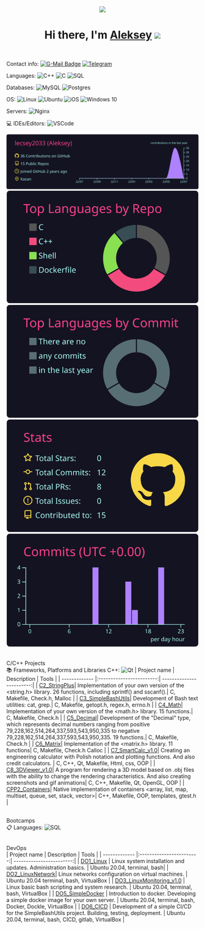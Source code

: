 <div id="header" align="center">
  <img src="https://wallpaperaccess.com/full/5927911.gif" width="500"/>
</div>

<h1 align="center">Hi there, I'm <a href="https://github.com/lecsey2033" target="_blank">Aleksey</a> 
<img src="https://github.com/blackcater/blackcater/raw/main/images/Hi.gif" height="32"/></h1>
<p align="left"><img src="https://komarev.com/ghpvc/?username=lecsey2033&style=flat-square&color=blue" alt=""></p>

  Contact info:
  [![G-Mail Badge](https://img.shields.io/badge/Gmail-D14836?style=for-the-badge&logo=gmail&logoColor=white)](mailto:lecsey2033@gmail.com)
  [![Telegram](https://img.shields.io/badge/Telegram-2CA5E0?style=for-the-badge&logo=telegram&logoColor=white)](https://t.me/dejaneom)

  Languages:
  ![C++](https://img.shields.io/badge/c++-%2300599C.svg?style=for-the-badge&logo=c%2B%2B&logoColor=white)
  ![C](https://img.shields.io/badge/c-%2300599C.svg?style=for-the-badge&logo=c&logoColor=white)
  ![SQL](https://img.shields.io/badge/sql-%2300f.svg?style=for-the-badge)
 
   Databases:
   ![MySQL](https://img.shields.io/badge/mysql-%2300f.svg?style=for-the-badge&logo=mysql&logoColor=white)
   ![Postgres](https://img.shields.io/badge/postgres-%23316192.svg?style=for-the-badge&logo=postgresql&logoColor=white)

  OS:
  ![Linux](https://img.shields.io/badge/Linux-FCC624?style=for-the-badge&logo=linux&logoColor=black)
  ![Ubuntu](https://img.shields.io/badge/Ubuntu-E95420?style=for-the-badge&logo=ubuntu&logoColor=white)
  ![iOS](https://img.shields.io/badge/iOS-000000?style=for-the-badge&logo=ios&logoColor=white)
  ![Windows 10](https://img.shields.io/badge/Windows%2010-003399?style=for-the-badge&logo=windowsxp&logoColor=white)
  
  Servers:
  ![Nginx](https://img.shields.io/badge/nginx-%23009639.svg?style=for-the-badge&logo=nginx&logoColor=white)
  
  💻 IDEs/Editors:
  ![VSCode](https://img.shields.io/badge/-VSCode-blue?style=for-the-badge&logo=visual-studio&logoColor=white)
  
[![](https://raw.githubusercontent.com/lecsey2033/lecsey2033/master/profile-summary-card-output/radical/0-profile-details.svg)](https://github.com/vn7n24fzkq/github-profile-summary-cards)
[![](https://raw.githubusercontent.com/lecsey2033/lecsey2033/master/profile-summary-card-output/radical/1-repos-per-language.svg)](https://github.com/vn7n24fzkq/github-profile-summary-cards) 
[![](https://raw.githubusercontent.com/lecsey2033/lecsey2033/master/profile-summary-card-output/radical/2-most-commit-language.svg)](https://github.com/vn7n24fzkq/github-profile-summary-cards)
[![](https://raw.githubusercontent.com/lecsey2033/lecsey2033/master/profile-summary-card-output/radical/3-stats.svg)](https://github.com/vn7n24fzkq/github-profile-summary-cards) 
![](https://raw.githubusercontent.com/lecsey2033/lecsey2033/master/profile-summary-card-output/radical/4-productive-time.svg)

<br>C/C++ Projects</br>
  📚 Frameworks, Platforms and Libraries C++:
  ![Qt](https://img.shields.io/badge/Qt-%23217346.svg?style=for-the-badge&logo=Qt&logoColor=white)
| Project name      | Description                | Tools |
| ------------- |:------------------------:| ------------------------:|
| [C2_StringPlus](https://github.com/lecsey2033/C2_s21_stringplus-0)| Implementation of your own version of the <string.h> library. 26 functions, including sprintf() and sscanf().|  C, Makefile, Check.h, Malloc |
| [C3_SimpleBashUtils](https://github.com/lecsey2033/C3_SimpleBashUtils)| Development of Bash text utilities: cat, grep.|  C, Makefile, getopt.h, regex.h, errno.h |
| [C4_Math](https://github.com/lecsey2033/C4_s21_math-0)| Implementation of your own version of the <math.h> library. 15 functions.|  C, Makefile, Check.h |
| [C5_Decimal](https://github.com/lecsey2033/C5_decimal)| Development of the "Decimal" type, which represents decimal numbers ranging from positive 79,228,162,514,264,337,593,543,950,335 to negative 79,228,162,514,264,337,593,543,950,335. 19 functions.|  C, Makefile, Check.h | 
| [C6_Matrix](https://github.com/lecsey2033/C6_matrix)| Implementation of the <matrix.h> library. 11 functions|  C, Makefile, Check.h Calloc | 
| [C7_SmartCalc_v1.0](https://github.com/lecsey2033/C7_SmartCalc_v1.0)| Creating an engineering calculator with Polish notation and plotting functions. And also credit calculators. |  C, C++, Qt, Makefile, Html, css, OOP | 
| [C8_3DViewer_v1.0](https://github.com/lecsey2033/C8_3DViewer_v1.0)| A program for rendering a 3D model based on .obj files with the ability to change the rendering characteristics. And also creating screenshots and gif animations|  C, C++, Makefile, Qt, OpenGL, OOP | 
| [CPP2_Containers](https://github.com/lecsey2033/CPP2_containers)| Native implementation of containers <array, list, map, multiset, queue, set, stack, vector>|  C++, Makefile, OOP, templates, gtest.h |

<br> Bootcamps </br>
📋 Languages:
![SQL](https://img.shields.io/badge/sql-%2300f.svg?style=for-the-badge)

<br> DevOps </br>
| Project name      | Description                | Tools |
| ------------- |:------------------------:| ------------------------:|
| [DO1_Linux](https://github.com/lecsey2033/D01_Linux) | Linux system installation and updates. Administration basics. |  Ubuntu 20.04, terminal, bash|
| [DO2_LinuxNetwork](https://github.com/lecsey2033/DO2_LinuxNetwork)| Linux networks configuration on virtual machines. | Ubuntu 20.04 terminal, bash, VirtualBox |
| [DO3_LinuxMonitoring_v1.0](https://github.com/lecsey2033/DO3_LinuxMonitoring_v1.0) | Linux basic bash scripting and system research. |  Ubuntu 20.04, terminal, bash, VirtualBox |
| [DO5_SimpleDocker](https://github.com/lecsey2033/DO5_SimpleDocker) | Introduction to docker. Developing a simple docker image for your own server. | Ubuntu 20.04, terminal, bash, Docker, Dockle, VirtualBox |
| [DO6_CICD](https://github.com/lecsey2033/DO6_CICD) | Development of a simple CI/CD for the SimpleBashUtils project. Building, testing, deployment. |  Ubuntu 20.04, terminal, bash, CICD, gitlab, VirtualBox |

